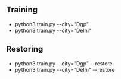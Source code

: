 Training
---------
* python3 train.py --city="Dgp"
* python3 train.py --city="Delhi"

Restoring
---------
* python3 train.py --city="Dgp" --restore
* python3 train.py --city="Delhi" --restore